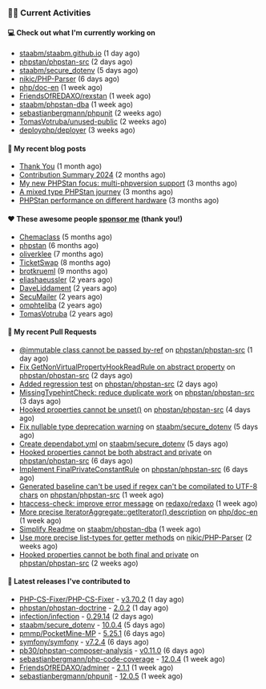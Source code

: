 ### 👨‍💻 Current Activities


#### 💻 Check out what I'm currently working on

- [staabm/staabm.github.io](https://github.com/staabm/staabm.github.io) (1 day ago)
- [phpstan/phpstan-src](https://github.com/phpstan/phpstan-src) (2 days ago)
- [staabm/secure_dotenv](https://github.com/staabm/secure_dotenv) (5 days ago)
- [nikic/PHP-Parser](https://github.com/nikic/PHP-Parser) (6 days ago)
- [php/doc-en](https://github.com/php/doc-en) (1 week ago)
- [FriendsOfREDAXO/rexstan](https://github.com/FriendsOfREDAXO/rexstan) (1 week ago)
- [staabm/phpstan-dba](https://github.com/staabm/phpstan-dba) (1 week ago)
- [sebastianbergmann/phpunit](https://github.com/sebastianbergmann/phpunit) (2 weeks ago)
- [TomasVotruba/unused-public](https://github.com/TomasVotruba/unused-public) (2 weeks ago)
- [deployphp/deployer](https://github.com/deployphp/deployer) (3 weeks ago)


#### 📜 My recent blog posts

- [Thank You](https://staabm.github.io/2025/01/24/thank-you.html) (1 month ago)
- [Contribution Summary 2024](https://staabm.github.io/2024/12/11/contribution-summary-2024.html) (2 months ago)
- [My new PHPStan focus: multi-phpversion support](https://staabm.github.io/2024/11/28/phpstan-php-version-in-scope.html) (3 months ago)
- [A mixed type PHPStan journey](https://staabm.github.io/2024/11/26/phpstan-mixed-types.html) (3 months ago)
- [PHPStan performance on different hardware](https://staabm.github.io/2024/11/17/phpstan-performance-on-different-hardware.html) (3 months ago)


#### ❤️ These awesome people [sponsor me](https://github.com/sponsors/staabm) (thank you!)

- [Chemaclass](https://github.com/Chemaclass) (5 months ago)
- [phpstan](https://github.com/phpstan) (6 months ago)
- [oliverklee](https://github.com/oliverklee) (7 months ago)
- [TicketSwap](https://github.com/TicketSwap) (8 months ago)
- [brotkrueml](https://github.com/brotkrueml) (9 months ago)
- [eliashaeussler](https://github.com/eliashaeussler) (2 years ago)
- [DaveLiddament](https://github.com/DaveLiddament) (2 years ago)
- [SecuMailer](https://github.com/SecuMailer) (2 years ago)
- [omphteliba](https://github.com/omphteliba) (2 years ago)
- [TomasVotruba](https://github.com/TomasVotruba) (2 years ago)


#### 🔨 My recent Pull Requests

- [@immutable class cannot be passed by-ref](https://github.com/phpstan/phpstan-src/pull/3850) on [phpstan/phpstan-src](https://github.com/phpstan/phpstan-src) (1 day ago)
- [Fix GetNonVirtualPropertyHookReadRule on abstract property](https://github.com/phpstan/phpstan-src/pull/3845) on [phpstan/phpstan-src](https://github.com/phpstan/phpstan-src) (2 days ago)
- [Added regression test](https://github.com/phpstan/phpstan-src/pull/3844) on [phpstan/phpstan-src](https://github.com/phpstan/phpstan-src) (2 days ago)
- [MissingTypehintCheck: reduce duplicate work](https://github.com/phpstan/phpstan-src/pull/3843) on [phpstan/phpstan-src](https://github.com/phpstan/phpstan-src) (3 days ago)
- [Hooked properties cannot be unset()](https://github.com/phpstan/phpstan-src/pull/3842) on [phpstan/phpstan-src](https://github.com/phpstan/phpstan-src) (4 days ago)
- [Fix nullable type deprecation warning](https://github.com/staabm/secure_dotenv/pull/16) on [staabm/secure_dotenv](https://github.com/staabm/secure_dotenv) (5 days ago)
- [Create dependabot.yml](https://github.com/staabm/secure_dotenv/pull/13) on [staabm/secure_dotenv](https://github.com/staabm/secure_dotenv) (5 days ago)
- [Hooked properties cannot be both abstract and private](https://github.com/phpstan/phpstan-src/pull/3839) on [phpstan/phpstan-src](https://github.com/phpstan/phpstan-src) (6 days ago)
- [Implement FinalPrivateConstantRule](https://github.com/phpstan/phpstan-src/pull/3838) on [phpstan/phpstan-src](https://github.com/phpstan/phpstan-src) (6 days ago)
- [Generated baseline can&#39;t be used if regex can&#39;t be compilated to UTF-8 chars](https://github.com/phpstan/phpstan-src/pull/3835) on [phpstan/phpstan-src](https://github.com/phpstan/phpstan-src) (1 week ago)
- [htaccess-check: improve error message](https://github.com/redaxo/redaxo/pull/6242) on [redaxo/redaxo](https://github.com/redaxo/redaxo) (1 week ago)
- [More precise IteratorAggregate::getIterator() description](https://github.com/php/doc-en/pull/4478) on [php/doc-en](https://github.com/php/doc-en) (1 week ago)
- [Simplify Readme](https://github.com/staabm/phpstan-dba/pull/746) on [staabm/phpstan-dba](https://github.com/staabm/phpstan-dba) (1 week ago)
- [Use more precise list-types for getter methods](https://github.com/nikic/PHP-Parser/pull/1070) on [nikic/PHP-Parser](https://github.com/nikic/PHP-Parser) (2 weeks ago)
- [Hooked properties cannot be both final and private](https://github.com/phpstan/phpstan-src/pull/3830) on [phpstan/phpstan-src](https://github.com/phpstan/phpstan-src) (2 weeks ago)


#### 🔭 Latest releases I've contributed to

- [PHP-CS-Fixer/PHP-CS-Fixer](https://github.com/PHP-CS-Fixer/PHP-CS-Fixer) - [v3.70.2](https://github.com/PHP-CS-Fixer/PHP-CS-Fixer/releases/tag/v3.70.2) (1 day ago)
- [phpstan/phpstan-doctrine](https://github.com/phpstan/phpstan-doctrine) - [2.0.2](https://github.com/phpstan/phpstan-doctrine/releases/tag/2.0.2) (1 day ago)
- [infection/infection](https://github.com/infection/infection) - [0.29.14](https://github.com/infection/infection/releases/tag/0.29.14) (2 days ago)
- [staabm/secure_dotenv](https://github.com/staabm/secure_dotenv) - [10.0.4](https://github.com/staabm/secure_dotenv/releases/tag/10.0.4) (5 days ago)
- [pmmp/PocketMine-MP](https://github.com/pmmp/PocketMine-MP) - [5.25.1](https://github.com/pmmp/PocketMine-MP/releases/tag/5.25.1) (6 days ago)
- [symfony/symfony](https://github.com/symfony/symfony) - [v7.2.4](https://github.com/symfony/symfony/releases/tag/v7.2.4) (6 days ago)
- [pb30/phpstan-composer-analysis](https://github.com/pb30/phpstan-composer-analysis) - [v0.11.0](https://github.com/pb30/phpstan-composer-analysis/releases/tag/v0.11.0) (6 days ago)
- [sebastianbergmann/php-code-coverage](https://github.com/sebastianbergmann/php-code-coverage) - [12.0.4](https://github.com/sebastianbergmann/php-code-coverage/releases/tag/12.0.4) (1 week ago)
- [FriendsOfREDAXO/adminer](https://github.com/FriendsOfREDAXO/adminer) - [2.1.1](https://github.com/FriendsOfREDAXO/adminer/releases/tag/2.1.1) (1 week ago)
- [sebastianbergmann/phpunit](https://github.com/sebastianbergmann/phpunit) - [12.0.5](https://github.com/sebastianbergmann/phpunit/releases/tag/12.0.5) (1 week ago)
